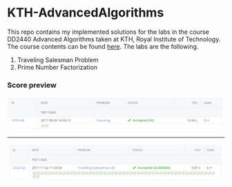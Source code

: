 # KTH-AdvancedAlgorithms

This repo contains my implemented solutions for the labs in the course DD2440 Advanced Algorithms taken at KTH, Royal Institute of Technology. The course contents can be found [here](https://www.kth.se/student/kurser/kurs/DD2440?l=en). The labs are the following.

1. Traveling Salesman Problem
2. Prime Number Factorization

### Score preview

![Factoring Kattis Score](docs/kattis-factoring.jpg)

---

![TSP Kattis Score](docs/kattis-tsp.jpg)